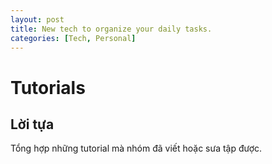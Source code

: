 ```yaml
---
layout: post
title: New tech to organize your daily tasks.
categories: [Tech, Personal]
---
```


# Tutorials

## Lời tựa

Tổng hợp những tutorial mà nhóm đã viết hoặc sưa tập được.


